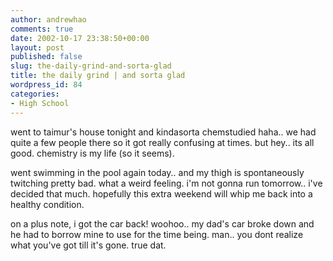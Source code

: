 ```yaml
---
author: andrewhao
comments: true
date: 2002-10-17 23:38:50+00:00
layout: post
published: false
slug: the-daily-grind-and-sorta-glad
title: the daily grind | and sorta glad
wordpress_id: 84
categories:
- High School
---
```


went to taimur's house tonight and kindasorta chemstudied haha.. we had quite a few people there so it got really confusing at times. but hey.. its all good. chemistry is my life (so it seems).

went swimming in the pool again today.. and my thigh is spontaneously twitching pretty bad. what a weird feeling. i'm not gonna run tomorrow.. i've decided that much. hopefully this extra weekend will whip me back into a healthy condition.

on a plus note, i got the car back! woohoo.. my dad's car broke down and he had to borrow mine to use for the time being. man.. you dont realize what you've got till it's gone. true dat.
